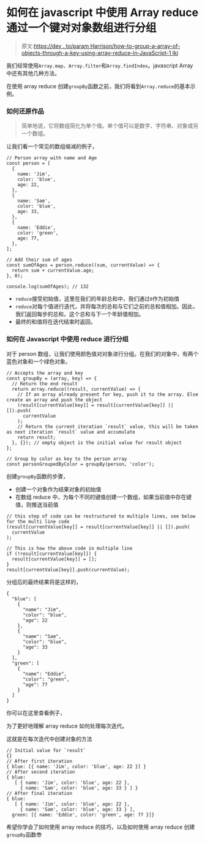 # 如何在 javascript 中使用 Array reduce 通过一个键对对象数组进行分组

> 原文:[https://dev . to/param Harrison/how-to-group-a-array-of-objects-through-a-key-using-array-reduce-in-JavaScript-1 lki](https://dev.to/paramharrison/how-to-group-an-array-of-objects-through-a-key-using-array-reduce-in-javascript-1lki)

我们经常使用`Array.map`、`Array.filter`和`Array.findIndex`。javascript Array 中还有其他几种方法。

在使用 array reduce 创建`groupBy`函数之前，我们将看到`Array.reduce`的基本示例。

### [](#how-reduce-works)如何还原作品

> 简单地说，它将数组简化为单个值。单个值可以是数字、字符串、对象或另一个数组。

让我们看一个常见的数组缩减的例子，

```
// Person array with name and Age
const person = [
  {
    name: 'Jim',
    color: 'blue',
    age: 22,
  },
  {
    name: 'Sam',
    color: 'blue',
    age: 33,
  },
  {
    name: 'Eddie',
    color: 'green',
    age: 77,
  },
];

// Add their sum of ages
const sumOfAges = person.reduce((sum, currentValue) => {
  return sum + currentValue.age;
}, 0);

console.log(sumOfAges); // 132 
```

*   `reduce`接受初始值，这里在我们的年龄总和中，我们通过`0`作为初始值
*   `reduce`对每个值进行迭代，并将每次的总和与它们之前的总和值相加。因此，我们返回每步的总和，这个总和与下一个年龄值相加。
*   最终的和值将在迭代结束时返回。

### [](#how-to-groupby-using-reduce-in-javascript)如何在 Javascript 中使用 reduce 进行分组

对于 person 数组，让我们使用颜色值对对象进行分组。在我们的对象中，有两个蓝色对象和一个绿色对象。

```
// Accepts the array and key
const groupBy = (array, key) => {
  // Return the end result
  return array.reduce((result, currentValue) => {
    // If an array already present for key, push it to the array. Else create an array and push the object
    (result[currentValue[key]] = result[currentValue[key]] || []).push(
      currentValue
    );
    // Return the current iteration `result` value, this will be taken as next iteration `result` value and accumulate
    return result;
  }, {}); // empty object is the initial value for result object
};

// Group by color as key to the person array
const personGroupedByColor = groupBy(person, 'color'); 
```

创建`groupBy`函数的步骤，

*   创建一个对象作为结果对象的初始值
*   在数组 reduce 中，为每个不同的键值创建一个数组，如果当前值中存在键值，则推送当前值

```
// this step of code can be restructured to multiple lines, see below for the multi line code
(result[currentValue[key]] = result[currentValue[key]] || []).push(
  currentValue
);

// This is how the above code in multiple line
if (!result[currentValue[key]]) {
  result[currentValue[key]] = [];
}
result[currentValue[key]].push(currentValue); 
```

分组后的最终结果将是这样的，

```
{
  "blue": [
    {
      "name": "Jim",
      "color": "blue",
      "age": 22
    },
    {
      "name": "Sam",
      "color": "blue",
      "age": 33
    }
  ],
  "green": [
    {
      "name": "Eddie",
      "color": "green",
      "age": 77
    }
  ]
} 
```

你可以在这里查看例子，

为了更好地理解 array reduce 如何处理每次迭代。

这就是在每次迭代中创建对象的方法

```
// Initial value for `result`
{}
// After first iteration
{ blue: [{ name: 'Jim', color: 'blue', age: 22 }] }
// After second iteration
{ blue:
   [ { name: 'Jim', color: 'blue', age: 22 },
     { name: 'Sam', color: 'blue', age: 33 } ] }
// After final iteration
{ blue:
   [ { name: 'Jim', color: 'blue', age: 22 },
     { name: 'Sam', color: 'blue', age: 33 } ],
  green: [{ name: 'Eddie', color: 'green', age: 77 }]} 
```

希望你学会了如何使用 array reduce 的技巧，以及如何使用 array reduce 创建`groupBy`函数😎